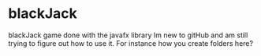 # blackJack
blackJack game done with the javafx library
Im new to gitHub and am still trying to figure out how to use it. For instance how you create folders here?
